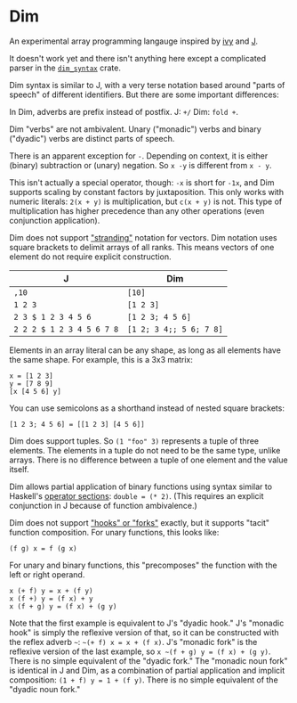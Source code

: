 # Dim

An experimental array programming langauge inspired by [ivy](https://github.com/robpike/ivy) and [J](https://www.jsoftware.com/#/README).

It doesn't work yet and there isn't anything here except a complicated parser in the [`dim_syntax`](dim_syntax/) crate.

Dim syntax is similar to J, with a very terse notation based around "parts of speech" of different identifiers. But there are some important differences:

In Dim, adverbs are prefix instead of postfix. J: `+/` Dim: `fold +`.

Dim "verbs" are not ambivalent. Unary ("monadic") verbs and binary ("dyadic") verbs are distinct parts of speech.

There is an apparent exception for `-`. Depending on context, it is either (binary) subtraction or (unary) negation. So `x -y` is different from `x - y`.

This isn't actually a special operator, though: `-x` is short for `-1x`, and Dim supports scaling by constant factors by juxtaposition. This only works with numeric literals: `2(x + y)` is multiplication, but `c(x + y)` is not. This type of multiplication has higher precedence than any other operations (even conjunction application).

Dim does not support ["stranding"](https://aplwiki.com/wiki/Strand_notation) notation for vectors. Dim notation uses square brackets to delimit arrays of all ranks. This means vectors of one element do not require explicit construction.

| J   | Dim |
| --- | --- |
| `,10` | `[10]` |
| `1 2 3` | `[1 2 3]` |
| `2 3 $ 1 2 3 4 5 6` | `[1 2 3; 4 5 6]` |
| `2 2 2 $ 1 2 3 4 5 6 7 8` | `[1 2; 3 4;; 5 6; 7 8]` |

Elements in an array literal can be any shape, as long as all elements have the same shape. For example, this is a 3x3 matrix:

    x = [1 2 3]
    y = [7 8 9]
    [x [4 5 6] y]

You can use semicolons as a shorthand instead of nested square brackets:

    [1 2 3; 4 5 6] = [[1 2 3] [4 5 6]]

Dim does support tuples. So `(1 "foo" 3)` represents a tuple of three elements. The elements in a tuple do not need to be the same type, unlike arrays. There is no difference between a tuple of one element and the value itself.

Dim allows partial application of binary functions using syntax similar to Haskell's [operator sections](https://wiki.haskell.org/Section_of_an_infix_operator): `double = (* 2)`. (This requires an explicit conjunction in J because of function ambivalence.)

Dim does not support ["hooks" or "forks"](https://www.jsoftware.com/help/jforc/forks_hooks_and_compound_adv.htm) exactly, but it supports "tacit" function composition. For unary functions, this looks like:

    (f g) x = f (g x)

For unary and binary functions, this "precomposes" the function with the left or right operand.

    x (+ f) y = x + (f y)
    x (f +) y = (f x) + y
    x (f + g) y = (f x) + (g y)

Note that the first example is equivalent to J's "dyadic hook." J's "monadic hook" is simply the reflexive version of that, so it can be constructed with the reflex adverb `~`: `~(+ f) x = x + (f x)`. J's "monadic fork" is the reflexive version of the last example, so `x ~(f + g) y = (f x) + (g y)`. There is no simple equivalent of the "dyadic fork." The "monadic noun fork" is identical in J and Dim, as a combination of partial application and implicit composition: `(1 + f) y = 1 + (f y)`. There is no simple equivalent of the "dyadic noun fork."
